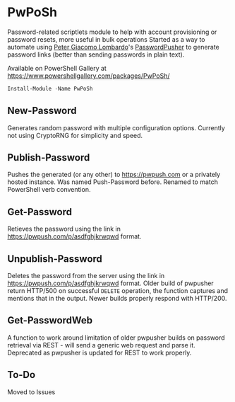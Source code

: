 # PwPoSh
Password-related scriptlets module to help with account provisioning or password resets, more useful in bulk operations
Started as a way to automate using [Peter Giacomo Lombardo](https://github.com/pglombardo)'s [PasswordPusher](https://github.com/pglombardo/PasswordPusher) to generate password links (better than sending passwords in plain text).

Available on PowerShell Gallery at https://www.powershellgallery.com/packages/PwPoSh/
```powershell
Install-Module -Name PwPoSh
```

## New-Password
Generates random password with multiple configuration options. Currently not using CryptoRNG for simplicity and speed.

## Publish-Password
Pushes the generated (or any other) to https://pwpush.com or a privately hosted instance.
Was named Push-Password before. Renamed to match PowerShell verb convention.

## Get-Password
Retieves the password using the link in https://pwpush.com/p/asdfghjkrwqwd format.

## Unpublish-Password
Deletes the password from the server using the link in https://pwpush.com/p/asdfghjkrwqwd format.
Older build of pwpusher return HTTP/500 on successful `DELETE` operation, the function captures and mentions that in the output.
Newer builds properly respond with HTTP/200.

## Get-PasswordWeb
A function to work around limitation of older pwpusher builds on password retrieval via REST - will send a generic web request and parse it.
Deprecated as pwpusher is updated for REST to work properly.

## To-Do
Moved to Issues